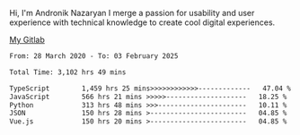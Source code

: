 Hi, I'm Andronik Nazaryan
I merge a passion for usability and user experience with technical knowledge to create cool digital experiences.

[My Gitlab](https://gitlab.com/anridev24)

<!--START_SECTION:waka-->

```txt
From: 28 March 2020 - To: 03 February 2025

Total Time: 3,102 hrs 49 mins

TypeScript        1,459 hrs 25 mins>>>>>>>>>>>>-------------   47.04 %
JavaScript        566 hrs 21 mins >>>>>--------------------   18.25 %
Python            313 hrs 48 mins >>>----------------------   10.11 %
JSON              150 hrs 28 mins >------------------------   04.85 %
Vue.js            150 hrs 20 mins >------------------------   04.85 %
```

<!--END_SECTION:waka-->
